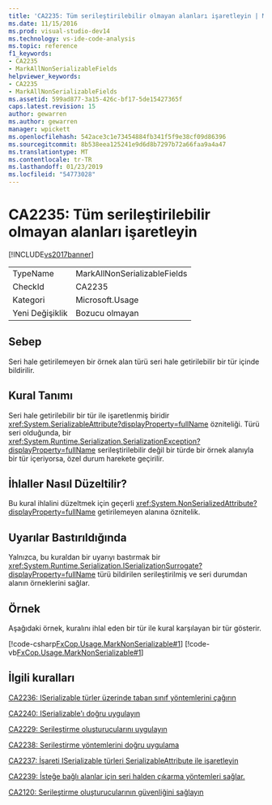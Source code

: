 ```yaml
---
title: 'CA2235: Tüm serileştirilebilir olmayan alanları işaretleyin | Microsoft Docs'
ms.date: 11/15/2016
ms.prod: visual-studio-dev14
ms.technology: vs-ide-code-analysis
ms.topic: reference
f1_keywords:
- CA2235
- MarkAllNonSerializableFields
helpviewer_keywords:
- CA2235
- MarkAllNonSerializableFields
ms.assetid: 599ad877-3a15-426c-bf17-5de15427365f
caps.latest.revision: 15
author: gewarren
ms.author: gewarren
manager: wpickett
ms.openlocfilehash: 542ace3c1e73454884fb341f5f9e38cf09d86396
ms.sourcegitcommit: 8b538eea125241e9d6d8b7297b72a66faa9a4a47
ms.translationtype: MT
ms.contentlocale: tr-TR
ms.lasthandoff: 01/23/2019
ms.locfileid: "54773028"
---
```

# <a name="ca2235-mark-all-non-serializable-fields"></a>CA2235: Tüm serileştirilebilir olmayan alanları işaretleyin
[!INCLUDE[vs2017banner](../includes/vs2017banner.md)]

|||
|-|-|
|TypeName|MarkAllNonSerializableFields|
|CheckId|CA2235|
|Kategori|Microsoft.Usage|
|Yeni Değişiklik|Bozucu olmayan|

## <a name="cause"></a>Sebep
 Seri hale getirilemeyen bir örnek alan türü seri hale getirilebilir bir tür içinde bildirilir.

## <a name="rule-description"></a>Kural Tanımı
 Seri hale getirilebilir bir tür ile işaretlenmiş biridir <xref:System.SerializableAttribute?displayProperty=fullName> özniteliği. Türü seri olduğunda, bir <xref:System.Runtime.Serialization.SerializationException?displayProperty=fullName> serileştirilebilir değil bir türde bir örnek alanıyla bir tür içeriyorsa, özel durum harekete geçirilir.

## <a name="how-to-fix-violations"></a>İhlaller Nasıl Düzeltilir?
 Bu kural ihlalini düzeltmek için geçerli <xref:System.NonSerializedAttribute?displayProperty=fullName> getirilemeyen alanına öznitelik.

## <a name="when-to-suppress-warnings"></a>Uyarılar Bastırıldığında
 Yalnızca, bu kuraldan bir uyarıyı bastırmak bir <xref:System.Runtime.Serialization.ISerializationSurrogate?displayProperty=fullName> türü bildirilen serileştirilmiş ve seri durumdan alanın örneklerini sağlar.

## <a name="example"></a>Örnek
 Aşağıdaki örnek, kuralını ihlal eden bir tür ile kural karşılayan bir tür gösterir.

 [!code-csharp[FxCop.Usage.MarkNonSerializable#1](../snippets/csharp/VS_Snippets_CodeAnalysis/FxCop.Usage.MarkNonSerializable/cs/FxCop.Usage.MarkNonSerializable.cs#1)]
 [!code-vb[FxCop.Usage.MarkNonSerializable#1](../snippets/visualbasic/VS_Snippets_CodeAnalysis/FxCop.Usage.MarkNonSerializable/vb/FxCop.Usage.MarkNonSerializable.vb#1)]

## <a name="related-rules"></a>İlgili kuralları
 [CA2236: ISerializable türler üzerinde taban sınıf yöntemlerini çağırın](../code-quality/ca2236-call-base-class-methods-on-iserializable-types.md)

 [CA2240: ISerializable'ı doğru uygulayın](../code-quality/ca2240-implement-iserializable-correctly.md)

 [CA2229: Serileştirme oluşturucularını uygulayın](../code-quality/ca2229-implement-serialization-constructors.md)

 [CA2238: Serileştirme yöntemlerini doğru uygulama](../code-quality/ca2238-implement-serialization-methods-correctly.md)

 [CA2237: İşareti ISerializable türleri SerializableAttribute ile işaretleyin](../code-quality/ca2237-mark-iserializable-types-with-serializableattribute.md)

 [CA2239: İsteğe bağlı alanlar için seri halden çıkarma yöntemleri sağlar.](../code-quality/ca2239-provide-deserialization-methods-for-optional-fields.md)

 [CA2120: Serileştirme oluşturucularının güvenliğini sağlayın](../code-quality/ca2120-secure-serialization-constructors.md)
